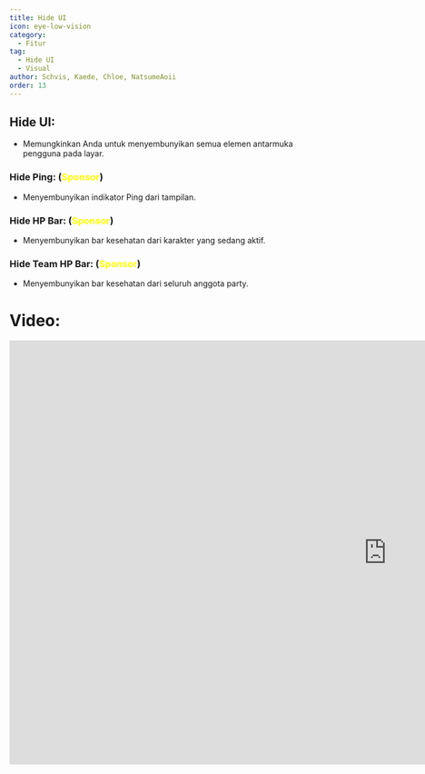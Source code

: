 ```yaml
---
title: Hide UI
icon: eye-low-vision
category:
  - Fitur
tag:
  - Hide UI
  - Visual
author: Schvis, Kaede, Chloe, NatsumeAoii
order: 13
---
```


## Hide UI:
- Memungkinkan Anda untuk menyembunyikan semua elemen antarmuka pengguna pada layar.

### Hide Ping: (<span style='color:yellow;'>Sponsor</span>)
- Menyembunyikan indikator Ping dari tampilan.

### Hide HP Bar: (<span style='color:yellow;'>Sponsor</span>)
- Menyembunyikan bar kesehatan dari karakter yang sedang aktif.

### Hide Team HP Bar: (<span style='color:yellow;'>Sponsor</span>)
- Menyembunyikan bar kesehatan dari seluruh anggota party.

# Video:

<div class="iframe-container"><iframe width="1328" height="747" src="https://www.youtube.com/embed/EtRT95qEW6Y?list=PL5eI1Tb64p56g27qfYk7VuFTz4FK6YrKa" title="Korepi - Hide UI" frameborder="0" allow="accelerometer; autoplay; clipboard-write; encrypted-media; gyroscope; picture-in-picture; web-share" referrerpolicy="strict-origin-when-cross-origin" allowfullscreen></iframe></div>